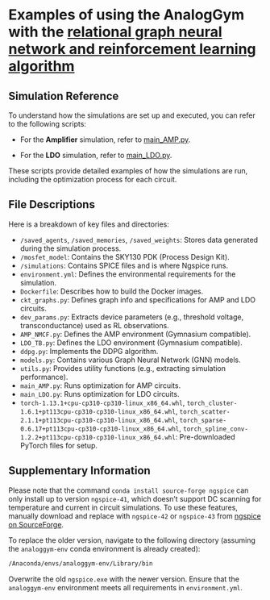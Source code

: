 # **Examples of using the AnalogGym with the [relational graph neural network and reinforcement learning algorithm](https://github.com/ChrisZonghaoLi/sky130_ldo_rl)**
## Simulation Reference

To understand how the simulations are set up and executed, you can refer to the following scripts:

- For the **Amplifier** simulation, refer to [main_AMP.py](https://github.com/CODA-Team/AnalogGym/blob/main/RGNN_RL/main_AMP.py).


- For the **LDO** simulation, refer to [main_LDO.py](https://github.com/CODA-Team/AnalogGym/blob/main/RGNN_RL/main_LDO.py).


These scripts provide detailed examples of how the simulations are run, including the optimization process for each circuit.

## File Descriptions

Here is a breakdown of key files and directories:

- `/saved_agents`, `/saved_memories`, `/saved_weights`: Stores data generated during the simulation process.
- `/mosfet_model`: Contains the SKY130 PDK (Process Design Kit).
- `/simulations`: Contains SPICE files and is where Ngspice runs.
- `environment.yml`: Defines the environmental requirements for the simulation.
- `Dockerfile`: Describes how to build the Docker images.
- `ckt_graphs.py`: Defines graph info and specifications for AMP and LDO circuits.
- `dev_params.py`: Extracts device parameters (e.g., threshold voltage, transconductance) used as RL observations.
- `AMP_NMCF.py`: Defines the AMP environment (Gymnasium compatible).
- `LDO_TB.py`: Defines the LDO environment (Gymnasium compatible).
- `ddpg.py`: Implements the DDPG algorithm.
- `models.py`: Contains various Graph Neural Network (GNN) models.
- `utils.py`: Provides utility functions (e.g., extracting simulation performance).
- `main_AMP.py`: Runs optimization for AMP circuits.
- `main_LDO.py`: Runs optimization for LDO circuits.
- `torch-1.13.1+cpu-cp310-cp310-linux_x86_64.whl`, `torch_cluster-1.6.1+pt113cpu-cp310-cp310-linux_x86_64.whl`, `torch_scatter-2.1.1+pt113cpu-cp310-cp310-linux_x86_64.whl`, `torch_sparse-0.6.17+pt113cpu-cp310-cp310-linux_x86_64.whl`, `torch_spline_conv-1.2.2+pt113cpu-cp310-cp310-linux_x86_64.whl`: Pre-downloaded PyTorch files for setup.

## Supplementary Information

Please note that the command `conda install source-forge ngspice` can only install up to version `ngspice-41`, which doesn’t support DC scanning for temperature and current in circuit simulations. To use these features, manually download and replace with `ngspice-42` or `ngspice-43` from [ngspice on SourceForge](https://sourceforge.net/projects/ng-spice-rework/files/ng-spice-rework/43/).

To replace the older version, navigate to the following directory (assuming the `analoggym-env` conda environment is already created):

```bash
/Anaconda/envs/analoggym-env/Library/bin
```
Overwrite the old `ngspice.exe` with the newer version. Ensure that the `analoggym-env` environment meets all requirements in `environment.yml`.
```
